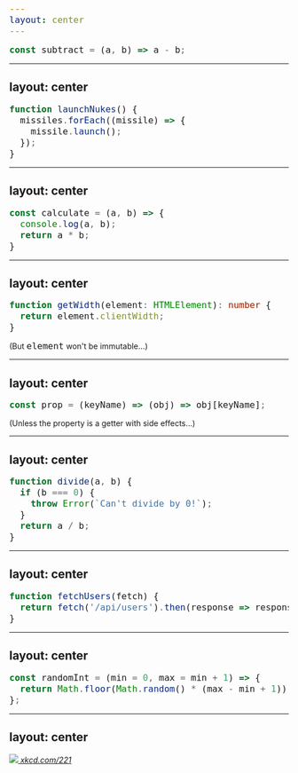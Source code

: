 ```yaml
---
layout: center
---
```


<div class="mb-12">

```js
const subtract = (a, b) => a - b;
```

</div>

<PureOrNot answer="pure" />

<style>
    code {
        font-size: 1rem;
    }
</style>

---
layout: center
---

<div class="mb-12">

```js
function launchNukes() {
  missiles.forEach((missile) => {
    missile.launch();
  });
}
```

</div>

<PureOrNot answer="impure" />

<!-- Impure because launching missiles has quite an effect on the world. -->

---
layout: center
---

<div class="mb-12">

```js
const calculate = (a, b) => {
  console.log(a, b);
  return a * b;
}
```

</div>

<PureOrNot answer="impure" />

<!-- Impure because logging impacts the world (although hardly) -->

---
layout: center
---

<div class="mb-12">

```ts
function getWidth(element: HTMLElement): number {
  return element.clientWidth;
}
```

</div>

<PureOrNot answer="pure" />

<div v-click class="opacity-50 text-xs mt-5">(But <code>element</code> won't be immutable…)</div>

<!-- Probably non-deterministic (element width can be different each time this function is called). -->

---
layout: center
---

<div class="mb-12">

```js
const prop = (keyName) => (obj) => obj[keyName];
```

</div>

<PureOrNot answer="pure" />

<div v-click class="opacity-50 text-xs mt-5">(Unless the property is a getter with side effects…)</div>

<!-- It's probably safe to assume the property is not a getter with side-effects. -->

---
layout: center
---

<div class="mb-12">

```js
function divide(a, b) {
  if (b === 0) {
    throw Error(`Can't divide by 0!`);
  }
  return a / b;
}
```

</div>

<PureOrNot answer="impure" />

<!--
Throwing errors makes the function *partial* (as opposed to *total*):
some inputs may cause the function to produce a side-effect (possibly panicking the program).
-->

---
layout: center
---

<div class="mb-12">

```js
function fetchUsers(fetch) {
  return fetch('/api/users').then(response => response.json());
}
```

</div>

<PureOrNot answer="impure" />

<!-- `fetch` isn't pure, so `fetchUsers` isn't pure. It also doesn't handle errors, so it may throw. -->

---
layout: center
---

<div class="mb-12">

```js
const randomInt = (min = 0, max = min + 1) => {
  return Math.floor(Math.random() * (max - min + 1)) + min;
};
```

</div>

<PureOrNot answer="impure" />

<!--
It's possible to have pure functions that return random data by passing (and returning)
a random number generator initialized with a seed value.
-->

---
layout: center
---

<div class="mb-12">

<a href="https://xkcd.com/221" target="_blank" class="color-gray-500 text-sm">
  <img src="https://imgs.xkcd.com/comics/random_number.png" class="mx-auto">
  <cite class="block text-center">xkcd.com/221</cite>
</a>

</div>

<PureOrNot answer="pure" />
